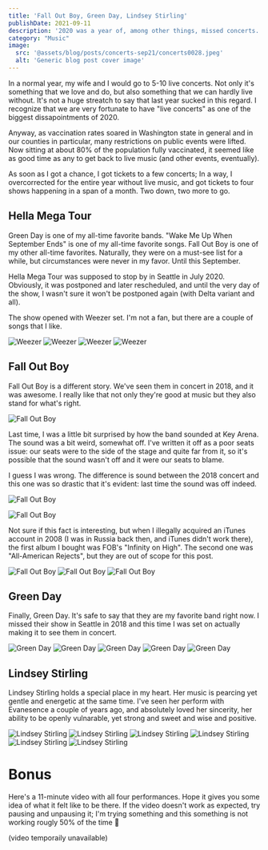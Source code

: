 ```yaml
---
title: 'Fall Out Boy, Green Day, Lindsey Stirling'
publishDate: 2021-09-11
description: '2020 was a year of, among other things, missed concerts. I missed live music so much that as soon as I got a chance to go to concerts again, I went nuts.'
category: "Music"
image:
  src: '@assets/blog/posts/concerts-sep21/concerts0028.jpeg'
  alt: 'Generic blog post cover image'
---
```


In a normal year, my wife and I would go to 5-10 live concerts. Not only it's something that we love and do, but also something that we can hardly live without. It's not a huge streatch to say that last year sucked in this regard. I recognize that we are very fortunate to have "live concerts" as one of the biggest dissapointments of 2020.

Anyway, as vaccination rates soared in Washington state in general and in our counties in particular, many restrictions on public events were lifted. Now sitting at about 80% of the population fully vaccinated, it seemed like as good time as any to get back to live music (and other events, eventually).

As soon as I got a chance, I got tickets to a few concerts; In a way, I overcorrected for the entire year without live music, and got tickets to four shows happening in a span of a month. Two down, two more to go.

## Hella Mega Tour

Green Day is one of my all-time favorite bands. "Wake Me Up When September Ends" is one of my all-time favorite songs. Fall Out Boy is one of my other all-time favorites. Naturally, they were on a must-see list for a while, but circumstances were never in my favor. Until this September.

Hella Mega Tour was supposed to stop by in Seattle in July 2020. Obviously, it was postponed and later rescheduled, and until the very day of the show, I wasn't sure it won't be postponed again (with Delta variant and all).

The show opened with Weezer set. I'm not a fan, but there are a couple of songs that I like.

![Weezer](assets/blog/posts/concerts-sep21/concerts0001.jpeg)
![Weezer](assets/blog/posts/concerts-sep21/concerts0004.jpeg)
![Weezer](assets/blog/posts/concerts-sep21/concerts0006.jpeg)
![Weezer](assets/blog/posts/concerts-sep21/concerts0007.jpeg)

## Fall Out Boy

Fall Out Boy is a different story. We've seen them in concert in 2018, and it was awesome. I really like that not only they're good at music but they also stand for what's right.

![Fall Out Boy](assets/blog/posts/concerts-sep21/6E043EFE-823F-4CC1-AAB7-BC1A889FF475_1_105_c.jpeg)

Last time, I was a little bit surprised by how the band sounded at Key Arena. The sound was a bit weird, somewhat off. I've written it off as a poor seats issue: our seats were to the side of the stage and quite far from it, so it's possible that the sound wasn't off and it were our seats to blame.

I guess I was wrong. The difference is sound between the 2018 concert and this one was so drastic that it's evident: last time the sound was off indeed.

![Fall Out Boy](assets/blog/posts/concerts-sep21/concerts0021.jpeg)

![Fall Out Boy](assets/blog/posts/concerts-sep21/concerts0019.jpeg)

Not sure if this fact is interesting, but when I illegally acquired an iTunes account in 2008 (I was in Russia back then, and iTunes didn't work there), the first album I bought was FOB's "Infinity on High". The second one was "All-American Rejects", but they are out of scope for this post.

![Fall Out Boy](assets/blog/posts/concerts-sep21/concerts0023.jpeg)
![Fall Out Boy](assets/blog/posts/concerts-sep21/concerts0024.jpeg)
![Fall Out Boy](assets/blog/posts/concerts-sep21/concerts0025.jpeg)

## Green Day

Finally, Green Day. It's safe to say that they are my favorite band right now. I missed their show in Seattle in 2018 and this time I was set on actually making it to see them in concert.

![Green Day](assets/blog/posts/concerts-sep21/concerts0027.jpeg)
![Green Day](assets/blog/posts/concerts-sep21/concerts0028.jpeg)
![Green Day](assets/blog/posts/concerts-sep21/CAC97862-40A9-456B-B9AC-45398C01B81C_1_102_a.jpeg)
![Green Day](assets/blog/posts/concerts-sep21/06CAFCA6-07B9-4C65-BD97-EC7790066A93_1_102_a.jpeg)
![Green Day](assets/blog/posts/concerts-sep21/concerts0029.jpeg)

## Lindsey Stirling

Lindsey Stirling holds a special place in my heart. Her music is pearcing yet gentle and energetic at the same time. I've seen her perform with Evanesence a couple of years ago, and absolutely loved her sincerity, her ability to be openly vulnarable, yet strong and sweet and wise and positive.

![Lindsey Stirling](assets/blog/posts/concerts-sep21/concerts0032.jpeg)
![Lindsey Stirling](assets/blog/posts/concerts-sep21/concerts0033.jpeg)
![Lindsey Stirling](assets/blog/posts/concerts-sep21/concerts0034.jpeg)
![Lindsey Stirling](assets/blog/posts/concerts-sep21/concerts0036.jpeg)
![Lindsey Stirling](assets/blog/posts/concerts-sep21/concerts0040.jpeg)
![Lindsey Stirling](assets/blog/posts/concerts-sep21/concerts0041.jpeg)

# Bonus

Here's a 11-minute video with all four performances. Hope it gives you some idea of what it felt like to be there. If the video doesn't work as expected, try pausing and unpausing it; I'm trying something and this something is not working rougly 50% of the time 🤷

(video temporaily unavailable)

<!-- <Video playbackId="UTQbAA3011Bjze4t2QqXnnWfR3eeGgcDvRGqIofiGDUA" />  -->
